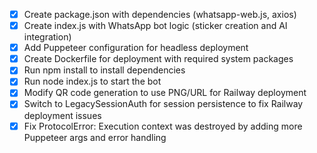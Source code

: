 - [x] Create package.json with dependencies (whatsapp-web.js, axios)
- [x] Create index.js with WhatsApp bot logic (sticker creation and AI integration)
- [x] Add Puppeteer configuration for headless deployment
- [x] Create Dockerfile for deployment with required system packages
- [x] Run npm install to install dependencies
- [x] Run node index.js to start the bot
- [x] Modify QR code generation to use PNG/URL for Railway deployment
- [x] Switch to LegacySessionAuth for session persistence to fix Railway deployment issues
- [x] Fix ProtocolError: Execution context was destroyed by adding more Puppeteer args and error handling
